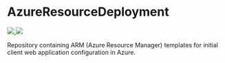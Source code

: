 # AzureResourceDeployment

<a href="https://portal.azure.com/#create/Microsoft.Template/uri/https%3A%2F%2Fraw.githubusercontent.com%2Fexigooffice%2azureresourcedeployment%2Fmaster%2Fazuredeploy.json" target="_blank">
    <img src="http://azuredeploy.net/deploybutton.png"/>
</a>
<a href="http://armviz.io/#/?load=https%3A%2F%2Fraw.githubusercontent.com%2FAzure%2Fazure-quickstart-templates%2Fmaster%2F201-redis-premium-vnet-cluster-diagnostics%2Fazuredeploy.json" target="_blank">
    <img src="http://armviz.io/visualizebutton.png"/>
</a>

Repository containing ARM (Azure Resource Manager) templates for initial client web application configuration in Azure.
